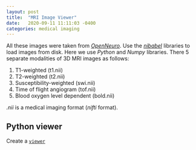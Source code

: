 ```yaml
---
layout: post
title:  "MRI Image Viewer"
date:   2020-09-11 11:11:03 -0400
categories: medical imaging
---
```

All these images were taken from [*OpenNeuro*](https://openneuro.org). Use the [*nibabel*](https://nipy.org/nibabel/) libraries to load images from disk. Here we use *Python* and *Numpy* libraries. There 5 separate modalities of 3D MRI images as follows:
1. T1-weighted (t1.nii)
2. T2-weighted (t2.nii)
3. Susceptibility-weighted (swi.nii)
4. Time of flight angiogram (tof.nii)
5. Blood oxygen level dependent (bold.nii)

*.nii* is a medical imaging format (*nifti* format).

## Python viewer
Create a [`viewer`](https://github.com/zyz9066/Image-Analysis/blob/48d6d0cdce670ab350e02d3567d50826a870dcab/Python%20viewer%20and%20MRI%20modalites%20FFT/CS516A1.py#L356)
